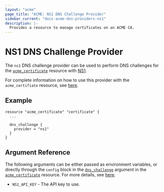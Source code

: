 ```yaml
---
layout: "acme"
page_title: "ACME: NS1 DNS Challenge Provider"
sidebar_current: "docs-acme-dns-providers-ns1"
description: |-
  Provides a resource to manage certificates on an ACME CA.
---
```


# NS1 DNS Challenge Provider

The `ns1` DNS challenge provider can be used to perform DNS challenges for
the [`acme_certificate`][resource-acme-certificate] resource with
[NS1][provider-service-page].

[resource-acme-certificate]: /docs/providers/acme/r/certificate.html
[provider-service-page]: https://ns1.com/

For complete information on how to use this provider with the `acme_certifiate`
resource, see [here][resource-acme-certificate-dns-challenges].

[resource-acme-certificate-dns-challenges]: /docs/providers/acme/r/certificate.html#using-dns-challenges

## Example

```hcl
resource "acme_certificate" "certificate" {
  ...

  dns_challenge {
    provider = "ns1"
  }
}
```

## Argument Reference

The following arguments can be either passed as environment variables, or
directly through the `config` block in the
[`dns_challenge`][resource-acme-certificate-dns-challenge-arg] argument in the
[`acme_certificate`][resource-acme-certificate] resource. For more details, see
[here][resource-acme-certificate-dns-challenges].

[resource-acme-certificate-dns-challenge-arg]: /docs/providers/acme/r/certificate.html#dns_challenge

* `NS1_API_KEY` - The API key to use.
